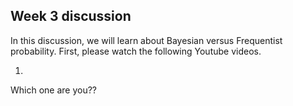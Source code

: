 ## Week 3 discussion

In this discussion, we will learn about Bayesian versus Frequentist probability. First, please watch the following Youtube videos.  

1. 

Which one are you??